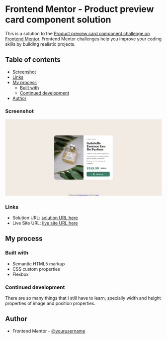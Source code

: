 # Frontend Mentor - Product preview card component solution

This is a solution to the [Product preview card component challenge on Frontend Mentor](https://www.frontendmentor.io/challenges/product-preview-card-component-GO7UmttRfa). Frontend Mentor challenges help you improve your coding skills by building realistic projects.

## Table of contents

- [Screenshot](#screenshot)
- [Links](#links)
- [My process](#my-process)
  - [Built with](#built-with)
  - [Continued development](#continued-development)
- [Author](#author)

### Screenshot

![Alt text](images/scrennshot.png)

### Links

- Solution URL: [solution URL here](https://github.com/Tiyana19/product-preview-card-component)
- Live Site URL: [live site URL here](https://tiyana19.github.io/product-preview-card-component/)

## My process

### Built with

- Semantic HTML5 markup
- CSS custom properties
- Flexbox

### Continued development

There are so many things that I still have to learn, specially width and height properties of image and position properties.

## Author

- Frontend Mentor - [@yourusername](https://www.frontendmentor.io/home)

